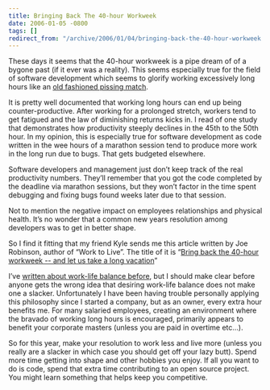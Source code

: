 ```yaml
---
title: Bringing Back The 40-hour Workweek
date: 2006-01-05 -0800
tags: []
redirect_from: "/archive/2006/01/04/bringing-back-the-40-hour-workweek.aspx/"
---
```


These days it seems that the 40-hour workweek is a pipe dream of of a
bygone past (if it ever was a reality). This seems especially true for
the field of software development which seems to glorify working
excessively long hours like an [old fashioned pissing
match](http://minimsft.blogspot.com/2005/12/comment-report-markl-nee-of-microsoft.html).

It is pretty well documented that working long hours can end up being
counter-productive. After working for a prolonged stretch, workers tend
to get fatigued and the law of diminishing returns kicks in. I read of
one study that demonstrates how productivity steeply declines in the
45th to the 50th hour. In my opinion, this is especially true for
software development as code written in the wee hours of a marathon
session tend to produce more work in the long run due to bugs. That gets
budgeted elsewhere.

Software developers and management just don’t keep track of the real
productivity numbers. They’ll remember that you got the code completed
by the deadline via marathon sessions, but they won’t factor in the time
spent debugging and fixing bugs found weeks later due to that session.

Not to mention the negative impact on employees relationships and
physical health. It’s no wonder that a common new years resolution among
developers was to get in better shape.

So I find it fitting that my friend Kyle sends me this article written
by Joe Robinson, author of “Work to Live”. The title of it is “[Bring
back the 40-hour workweek -- and let us take a long
vacation](http://www.latimes.com/news/opinion/sunday/editorials/la-op-robinson1jan01,0,1744623.story?coll=la-home-sunday-opinion)”

I’ve [written about work-life balance
before](https://haacked.com/archive/2004/10/16/1376.aspx), but I should
make clear before anyone gets the wrong idea that desiring work-life
balance does not make one a slacker. Unfortunately I have been having
trouble personally applying this philosophy since I started a company,
but as an owner, every extra hour benefits me. For many salaried
employees, creating an environment where the bravado of working long
hours is encouraged, primarily appears to benefit your corporate masters
(unless you are paid in overtime etc...).

So for this year, make your resolution to work less and live more
(unless you really are a slacker in which case you should get off your
lazy butt). Spend more time getting into shape and other hobbies you
enjoy. If all you want to do is code, spend that extra time contributing
to an open source project. You might learn something that helps keep you
competitive.


